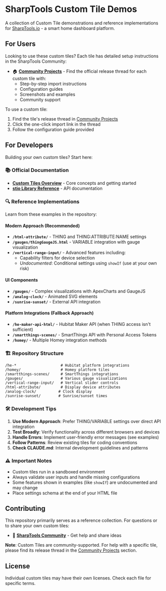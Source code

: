 # SharpTools Custom Tile Demos

A collection of Custom Tile demonstrations and reference implementations for [SharpTools.io](https://sharptools.io) - a smart home dashboard platform.

## For Users

Looking to use these custom tiles? Each tile has detailed setup instructions in the SharpTools Community:

- 🏠 **[Community Projects](https://community.sharptools.io/c/community-projects/14)** - Find the official release thread for each custom tile with:
  - Step-by-step import instructions
  - Configuration guides
  - Screenshots and examples
  - Community support

To use a custom tile:
1. Find the tile's release thread in [Community Projects](https://community.sharptools.io/c/community-projects/14)
2. Click the one-click import link in the thread
3. Follow the configuration guide provided

## For Developers

Building your own custom tiles? Start here:

### 📚 Official Documentation
- **[Custom Tiles Overview](https://docs.sharptools.io/developer-tools/custom-tiles/html)** - Core concepts and getting started
- **[stio Library Reference](https://docs.sharptools.io/developer-tools/custom-tiles/stio-lib)** - API documentation

### 🔍 Reference Implementations

Learn from these examples in the repository:

#### Modern Approach (Recommended)
- **`/html-attribute/`** - THING and THING:ATTRIBUTE:NAME settings
- **`/gauges/thingGaugeJS.html`** - VARIABLE integration with gauge visualization
- **`/vertical-range-input/`** - Advanced features including:
  - Capability filters for device selection
  - *Undocumented*: Conditional settings using `showIf` (use at your own risk)

#### UI Components
- **`/gauges/`** - Complex visualizations with ApexCharts and GaugeJS
- **`/analog-clock/`** - Animated SVG elements
- **`/sunrise-sunset/`** - External API integration

#### Platform Integrations (Fallback Approach)
- **`/he-maker-api-html/`** - Hubitat Maker API (when THING access isn't sufficient)
- **`/smartthings-scenes/`** - SmartThings API with Personal Access Tokens
- **`/homey/`** - Multiple Homey integration methods

### 🏗️ Repository Structure

```
/he-*                    # Hubitat platform integrations
/homey/                  # Homey platform tiles
/smartthings-scenes/     # SmartThings integrations
/gauges/                 # Various gauge visualizations
/vertical-range-input/   # Vertical slider controls
/html-attribute/         # Display device attributes
/analog-clock/          # Clock display
/sunrise-sunset/        # Sunrise/sunset times
```

### 🛠️ Development Tips

1. **Use Modern Approach**: Prefer THING/VARIABLE settings over direct API integration
2. **Test Broadly**: Verify functionality across different browsers and devices
3. **Handle Errors**: Implement user-friendly error messages (see examples)
4. **Follow Patterns**: Review existing tiles for coding conventions
5. **Check CLAUDE.md**: Internal development guidelines and patterns

### ⚠️ Important Notes

- Custom tiles run in a sandboxed environment
- Always validate user inputs and handle missing configurations
- Some features shown in examples (like `showIf`) are undocumented and may change
- Place settings schema at the end of your HTML file

## Contributing

This repository primarily serves as a reference collection. For questions or to share your own custom tiles:

- 💬 **[SharpTools Community](https://community.sharptools.io)** - Get help and share ideas

**Note**: Custom Tiles are community-supported. For help with a specific tile, please find its release thread in the [Community Projects](https://community.sharptools.io/c/community-projects/14) section.

## License

Individual custom tiles may have their own licenses. Check each file for specific terms.